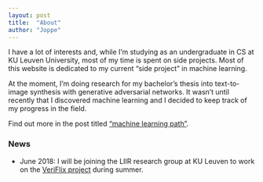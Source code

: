 ```yaml
---
layout: post
title:  "About"
author: "Joppe"
---
```


<div class="post-intro">
<p>
I have a lot of interests and, while I’m studying as an undergraduate in CS at KU Leuven University, most of my time is spent on side projects. 
Most of this website is dedicated to my current “side project” in machine learning. 
</p>
<p>
At the moment, I’m doing research for my bachelor’s thesis into text-to-image synthesis with generative adversarial networks. 
It wasn’t until recently that I discovered machine learning and I decided to keep track of my progress in the field. 
</p>
<p>
Find out more in the post titled <a href="/machine-learning-path">“machine learning path”</a>.
</p>

<h3>News</h3>
<ul>
  <li>June 2018: I will be joining the LIIR research group at KU Leuven to work on the <a href="https://newsinitiative.withgoogle.com/dnifund/dni-projects/veriflix-intelligently-managing-user-generated-content-round-4/">VeriFlix project</a> during summer.</li>
</ul>
</div>

<br/>
<div class="post-line"></div>

